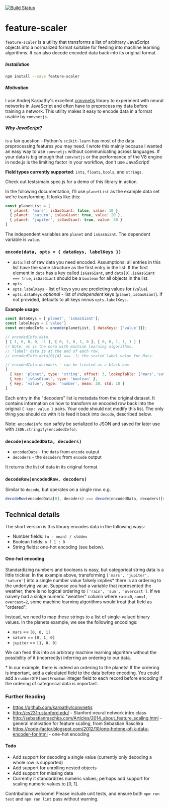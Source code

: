 [![Build Status](https://travis-ci.org/maxthyen/feature-scaler.svg?branch=master)](https://travis-ci.org/maxthyen/feature-scaler)
# feature-scaler

`feature-scaler` is a utility that transforms a list of arbitrary JavaScript objects into a normalized format suitable for feeding into machine learning algorithms. It can also decode encoded data back into its original format.

##### Installation
```bash
npm install --save feature-scaler
```

##### Motivation
I use Andrej Karpathy's excellent [convnetjs](https://github.com/karpathy/convnetjs/blob/master/demo/regression.html) library to experiment with neural networks in JavaScript and often have to preprocess my data before training a network. This utility makes it easy to encode data in a format usable by `convnetjs`.

##### Why JavaScript?
is a fair question - Python's `scikit-learn` has most of the data preprocessing features you may need. I wrote this mainly because I wanted an easy way to use `convnetjs` without communicating across languages. If your data is big enough that `convnetjs` or the performance of the V8 engine in node.js is the limiting factor in your workflow, don't use JavaScript!

**Field types currently supported**: `ints`, `floats`, `bools`, and `strings`.

Check out tests/main.spec.js for a demo of this library in action.

In the following documentation, I'll use `planetList` as the example data set we're transforming. It looks like this:
```JavaScript
const planetList = [
  { planet: 'mars', isGasGiant: false, value: 10 },
  { planet: 'saturn', isGasGiant: true, value: 20 },
  { planet: 'jupiter', isGasGiant: true, value: 30 }
]
```

The independent variables are `planet` and `isGasGiant`.
The dependent variable is `value`.

### `encode(data, opts = { dataKeys, labelKeys })`
* `data`: list of raw data you need encoded. Assumptions: all entries in this list have the same structure as the first entry in the list. If the first element in `data` has a key called `isGasGiant`, and `data[0].isGasGiant === true`, `isGasGiant` should be a `boolean` for all objects in the list.
* `opts`
 * `opts.labelKeys` - list of keys you are predicting values for (`value`).
 * `opts.dataKeys` *optional* - list of *independent* keys (`planet`, `isGasGiant`). If not provided, defaults to all keys minus `opts.labelKeys`.

**Example usage**:
```JavaScript
const dataKeys = ['planet', 'isGasGiant'];
const labelKeys = ['value']
const encodedInfo = encode(planetList, { dataKeys: ['value']});

// encodedInfo.data
[ [ 1, 0, 0, 0, -1 ], [ 0, 1, 0, 1, 0 ], [ 0, 0, 1, 1, 1 ] ]
// Note: as is the norm with machine learning algorithms,
// "label" data is at the end of each row.
// encodedInfo.data[0][4] === -1; the scaled label value for Mars.

// encodedInfo.decoders - can be treated as a black box
[
  { key: 'planet', type: 'string', offset: 3, lookupTable: ['mars','saturn','jupiter'] },
  { key: 'isGasGiant', type: 'boolean' },
  { key: 'value', type: 'number', mean: 20, std: 10 }
]
```

Each entry in the "decoders" list is metadata from the original dataset. It contains information on how to transform an encoded row back into the original `{ key: value }` pairs. Your code should not modify this list. The only thing you should do with it is feed it back into `decode`, described below.

Note: `encodedInfo` can safely be serialized to JSON and saved for later use with `JSON.stringify(encodedInfo)`.

### `decode(encodedData, decoders)`
* `encodedData` - the `data` from `encode` output
* `decoders` - the `decoders` from `encode` output

It returns the list of data in its original format.

### `decodeRow(encodedRow, decoders)`
Similar to `decode`, but operates on a single row. e.g.
```JavaScript
decodeRow(encodedData[0], decoders) === decode(encodedData, decoders)[0]
```


## Technical details

The short version is this library encodes data in the following ways:
* Number fields: `(n - mean) / stddev`
* Boolean fields: `n ? 1 : 0`
* String fields: one-hot encoding (see below).

#### One-hot encoding
Standardizing numbers and booleans is easy, but categorical string data is a little trickier. In the example above, transforming `['mars', 'jupiter', 'saturn']` into a single number value falsely implies\* there is an ordering to the underlying value. Suppose you had a variable that represented the weather; there is no logical ordering to `['rain', 'sun', 'overcast']`. If we naively had a sinlge numeric "weather" column where `rain=0`, `sun=1`, `overcast=2`, some machine learning algorithms would treat that field as "ordered".

Instead, we need to map these strings to a list of single-valued binary values. In the planets example, we see the following encodings:
* `mars` ==    `[0, 0, 1]`
* `saturn` ==  `[0, 1, 0]`
* `jupiter` == `[1, 0, 0]`

We can feed this into an arbitrary machine learning algorithm without the possibility of it (incorrectly) inferring an ordering to our data.

\* In our example, there is indeed an ordering to the planets! If the ordering is important, add a calculated field to the data before encoding. You could add a `numberOfPlanetFromSun` integer field to each record before encoding if the ordering of categorical data is important.

### Further Reading
* https://github.com/karpathy/convnetjs
* http://cs231n.stanford.edu/ - Stanford neural network intro class
* http://sebastianraschka.com/Articles/2014_about_feature_scaling.html - general motivation for feature scaling, from Sebastian Raschka
* https://code-factor.blogspot.com/2012/10/one-hotone-of-k-data-encoder-for.html - one-hot encoding

#### Todo
* Add support for decoding a single value (currently only decoding a whole row is supported)
* Add support for unrolling nested objects
* Add support for missing data
* Currently it standardizes numeric values; perhaps add support for scaling numeric values to [0, 1].

Contributions welcome! Please include unit tests, and ensure both `npm run test` and `npm run lint` pass without warning.
